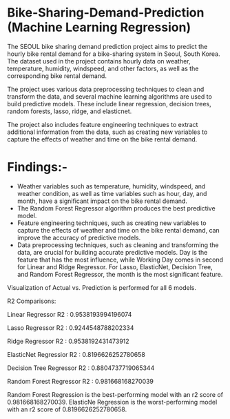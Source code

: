 # Bike-Sharing-Demand-Prediction (Machine Learning Regression)
The SEOUL bike sharing demand prediction project aims to predict the hourly bike rental demand for a bike-sharing system in Seoul, South Korea. The dataset used in the project contains hourly data on weather, temperature, humidity, windspeed, and other factors, as well as the corresponding bike rental demand.

The project uses various data preprocessing techniques to clean and transform the data, and several machine learning algorithms are used to build predictive models. These include linear regression, decision trees, random forests, lasso, ridge, and elasticnet.

The project also includes feature engineering techniques to extract additional information from the data, such as creating new variables to capture the effects of weather and time on the bike rental demand.
# Findings:-
* Weather variables such as temperature, humidity, windspeed, and weather condition, as well as time variables such as hour, day, and month, have a significant impact on the bike rental demand.
* The Random Forest Regressor algorithm produces the best predictive model.
* Feature engineering techniques, such as creating new variables to capture the effects of weather and time on the bike rental demand, can improve the accuracy of predictive models.
* Data preprocessing techniques, such as cleaning and transforming the data, are crucial for building accurate predictive models. Day is the feature that has the most influence, while Working Day comes in second for Linear and Ridge Regressor.
For Lasso, ElasticNet, Decision Tree, and Random Forest Regressor, the month is the most significant feature.

Visualization of Actual vs. Prediction is performed for all 6 models.

R2 Comparisons:

Linear Regressor R2 : 0.9538193994196074

Lasso Regressor R2 : 0.9244548788202334

Ridge Regressor R2 : 0.9538192431473912

ElasticNet Regressior R2 : 0.8196626252780658

Decision Tree Regressor R2 : 0.8804737719065344

Random Forest Regressor R2 : 0.981668168270039

Random Forest Regression is the best-performing model with an r2 score of 0.981668168270039. ElasticNe Regression is the worst-performing model with an r2 score of 0.8196626252780658.
